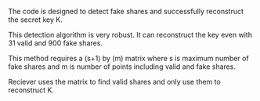 The code is designed to detect fake shares and successfully reconstruct the secret key K.

This detection algorithm is very robust. It can reconstruct the key even with 31 valid and 900 fake shares.

This method requires a (s+1) by (m) matrix where s is maximum number of fake shares and m is number of points including valid and fake shares.

Reciever uses the matrix to find valid shares and only use them to reconstruct K.
